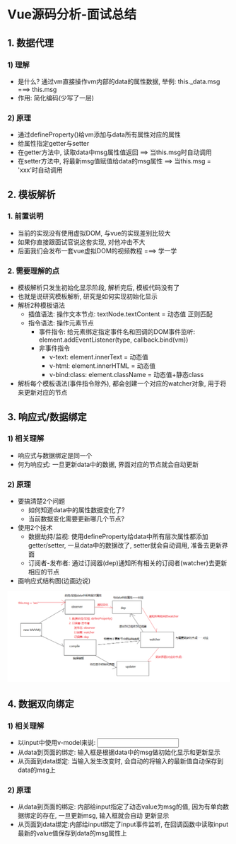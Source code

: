 # Vue源码分析-面试总结

## 1. 数据代理

### 1) 理解
- 是什么? 通过vm直接操作vm内部的data的属性数据, 举例: this._data.msg  ===> this.msg
- 作用: 简化编码(少写了一层)

### 2) 原理
- 通过defineProperty()给vm添加与data所有属性对应的属性
- 给属性指定getter与setter
- 在getter方法中, 读取data中msg属性值返回   ==> 当this.msg时自动调用
- 在setter方法中, 将最新msg值赋值给data的msg属性  ==> 当this.msg = 'xxx'时自动调用



## 2. 模板解析

### 1. 前置说明

- 当前的实现没有使用虚拟DOM, 与vue的实现差别比较大
- 如果你直接跟面试官说这套实现, 对他冲击不大
- 后面我们会发布一套vue虚拟DOM的视频教程 ===> 学一学

### 2. 需要理解的点

- 模板解析只发生初始化显示阶段, 解析完后, 模板代码没有了
- 也就是说研究模板解析, 研究是如何实现初始化显示
- 解析2种模板语法  
  - 插值语法: 操作文本节点: textNode.textContent = 动态值    正则匹配
  - 指令语法: 操作元素节点
    - 事件指令: 给元素绑定指定事件名和回调的DOM事件监听: element.addEventListener(type, callback.bind(vm))
    - 非事件指令
      - v-text: element.innerText = 动态值
      - v-html: element.innerHTML = 动态值
      - v-bind:class: element.className = 动态值+静态class
- 解析每个模板语法(事件指令除外), 都会创建一个对应的watcher对象, 用于将来更新对应的节点



## 3. 响应式/数据绑定

### 1) 相关理解

- 响应式与数据绑定是同一个
- 何为响应式: 一旦更新data中的数据, 界面对应的节点就会自动更新

### 2) 原理

- 要搞清楚2个问题
  - 如何知道data中的属性数据变化了?
  - 当前数据变化需要更新哪几个节点?
- 使用2个技术
  - 数据劫持/监视: 使用defineProperty给data中所有层次属性都添加getter/setter, 一旦data中的数据改了, setter就会自动调用, 准备去更新界面
  - 订阅者-发布者: 通过订阅器(dep)通知所有相关的订阅者(watcher)去更新相应的节点
- 画响应式结构图(边画边说)

![响应式结构图](./images/响应式结构图.png)

## 4. 数据双向绑定

### 1) 相关理解

- 以input中使用v-model来说: <input v-model="msg"/>
- 从data到页面的绑定:  输入框是根据data中的msg做初始化显示和更新显示
- 从页面到data绑定: 当输入发生改变时, 会自动的将输入的最新值自动保存到data的msg上

### 2) 原理

- 从data到页面的绑定: 内部给input指定了动态value为msg的值, 因为有单向数据绑定的存在, 一旦更新msg, 输入框就会自动 更新显示
- 从页面到data绑定:内部给input绑定了input事件监听, 在回调函数中读取input最新的value值保存到data的msg属性上













